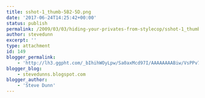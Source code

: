 ```yaml
---
title: sshot-1_thumb-5B2-5D.png
date: '2017-06-24T14:25:42+00:00'
status: publish
permalink: /2009/03/03/hiding-your-privates-from-stylecop/sshot-1_thumb-5b2-5d-png
author: stevedunn
excerpt: ''
type: attachment
id: 149
blogger_permalink:
    - 'http://lh3.ggpht.com/_bIhihWOyLpw/Sa0axMcd97I/AAAAAAAABiw/VsPPv7fowpo/sshot-1_thumb%5B2%5D.png'
blogger_blog:
    - stevedunns.blogspot.com
blogger_author:
    - 'Steve Dunn'
---
```

<!DOCTYPE html PUBLIC "-//W3C//DTD HTML 4.0 Transitional//EN" "http://www.w3.org/TR/REC-html40/loose.dtd">
<?xml encoding="UTF-8">
